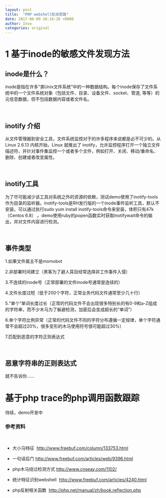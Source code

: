 ```yaml
---
layout: post
title:  "PHP webshell检测思路"
date: 2017-06-09 16:16:26 +0800
author: Invo
categories: original
---
```

# 1 基于inode的敏感文件发现方法

## inode是什么？

inode是指在许多“类Unix文件系统”中的一种数据结构。每个inode保存了文件系统中的一个文件系统对象（包括文件、目录、设备文件、socket、管道, 等等）的元信息数据，但不包括数据内容或者文件名。

 

## inotify 介绍

从文件管理器到安全工具，文件系统监控对于的许多程序来说都是必不可少的。从 Linux 2.6.13 内核开始，Linux 就推出了 inotify，允许监控程序打开一个独立文件描述符，并针对事件集监控一个或者多个文件，例如打开、关闭、移动/重命名、删除、创建或者改变属性。

 

## inotify工具

为了尽可能减少该工具对系统之外的资源的依赖，测试demo使用了inotify-tools作为目录的监听器。inotify-tools是RH发行版的一个inode事件监听工具，默认不安装，可以通过执行sudo yum install inotify-tools命令来安装，体积只有47k（Centos 6.8） 。demo使用ruby的popen函数实时获取inotifywait命令的输出，并对文件内容进行检测。

 

## 事件类型

1.如果文件属主不是momobot

2.非部署时间建立（黑客为了避人耳目经常选择非工作事件入侵）

3.不连续的inode号（正常部署的文件inode号通常是连续的）

4.文件长度过短（低于200个字符，正常业务代码文件通常至少几十行）

5.“单个”单词长度过长（正常的代码文件不会出现很多特别长的有0-9和a-Z组成的字符串，而不少木马为了躲避检测，加密后会变成超长的“单词”）

6.单个字符比例异常（正常的代码文件不同的字符分布遵循一定规律，单个字符通常不会超过20%，很多变形的木马使用符号很可能超过30%）

7.匹配到恶意的字符正则表达式

 
## 恶意字符串的正则表达式

就不告诉你……


# 基于php trace的php调用函数跟踪

待续，demo开发中

### 参考资料

                                     

* 大小马特征  http://www.freebuf.com/column/133753.html

* 一句话后门 http://www.freebuf.com/articles/web/9396.html

* php木马绕过检测方式 http://www.cnseay.com/1102/

* 统计特征识别webshell  http://www.freebuf.com/articles/4240.html

* php反射相关函数  http://php.net/manual/zh/book.reflection.php

 
